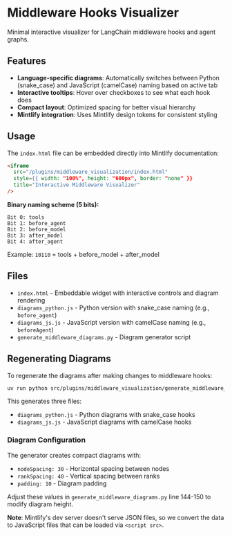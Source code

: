 # Middleware Hooks Visualizer

Minimal interactive visualizer for LangChain middleware hooks and agent graphs.

## Features

- **Language-specific diagrams**: Automatically switches between Python (snake_case) and JavaScript (camelCase) naming based on active tab
- **Interactive tooltips**: Hover over checkboxes to see what each hook does
- **Compact layout**: Optimized spacing for better visual hierarchy
- **Mintlify integration**: Uses Mintlify design tokens for consistent styling

## Usage

The `index.html` file can be embedded directly into Mintlify documentation:

```html
<iframe
  src="/plugins/middleware_visualization/index.html"
  style={{ width: "100%", height: "600px", border: "none" }}
  title="Interactive Middleware Visualizer"
/>
```

**Binary naming scheme (5 bits):**
```
Bit 0: tools
Bit 1: before_agent
Bit 2: before_model
Bit 3: after_model
Bit 4: after_agent
```

Example: `10110` = tools + before_model + after_model

## Files

- `index.html` - Embeddable widget with interactive controls and diagram rendering
- `diagrams_python.js` - Python version with snake_case naming (e.g., `before_agent`)
- `diagrams_js.js` - JavaScript version with camelCase naming (e.g., `beforeAgent`)
- `generate_middleware_diagrams.py` - Diagram generator script

## Regenerating Diagrams

To regenerate the diagrams after making changes to middleware hooks:

```bash
uv run python src/plugins/middleware_visualization/generate_middleware_diagrams.py
```

This generates three files:
- `diagrams_python.js` - Python diagrams with snake_case hooks
- `diagrams_js.js` - JavaScript diagrams with camelCase hooks

### Diagram Configuration

The generator creates compact diagrams with:
- `nodeSpacing: 30` - Horizontal spacing between nodes
- `rankSpacing: 40` - Vertical spacing between ranks
- `padding: 10` - Diagram padding

Adjust these values in `generate_middleware_diagrams.py` line 144-150 to modify diagram height.

**Note**: Mintlify's dev server doesn't serve JSON files, so we convert the data to JavaScript files that can be loaded via `<script src>`.
